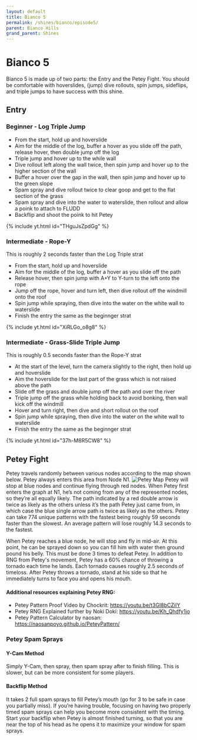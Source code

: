 ```yaml
---
layout: default 
title: Bianco 5
permalink: /shines/bianco/episode5/
parent: Bianco Hills
grand_parent: Shines
---
```

# Bianco 5
Bianco 5 is made up of two parts: the Entry and the Petey Fight. You should be comfortable with hoverslides, (jump) dive rollouts, spin jumps, sideflips, and triple jumps to have success with this shine.
## Entry

### Beginner - Log Triple Jump
- From the start, hold up and hoverslide
- Aim for the middle of the log, buffer a hover as you slide off the path, release hover, then double jump off the log
- Triple jump and hover up to the while wall
- Dive rollout left along the wall twice, then spin jump and hover up to the higher section of the wall
- Buffer a hover over the gap in the wall, then spin jump and hover up to the green slope
- Spam spray and dive rollout twice to clear goop and get to the flat section of the grass
- Spam spray and dive into the water to waterslide, then rollout and allow a poink to attach to FLUDD
- Backflip and shoot the poink to hit Petey

{% include yt.html id="THguJsZpdGg" %}
### Intermediate - Rope-Y
This is roughly 2 seconds faster than the Log Triple strat
- From the start, hold up and hoverslide
- Aim for the middle of the log, buffer a hover as you slide off the path
- Release hover, then spin jump with A+Y to Y-turn to the left onto the rope
- Jump off the rope, hover and turn left, then dive rollout off the windmill onto the roof
- Spin jump while spraying, then dive into the water on the white wall to waterslide
- Finish the entry the same as the beginnger strat

{% include yt.html id="XiRLGo_o8g8" %}
### Intermediate - Grass-Slide Triple Jump
This is roughly 0.5 seconds faster than the Rope-Y strat
- At the start of the level, turn the camera slightly to the right, then hold up and hoverslide
- Aim the hoverslide for the last part of the grass which is not raised above the path
- Slide off the grass and double jump off the path and over the river
- Triple jump off the grass while holding back to avoid bonking, then wall kick off the windmill
- Hover and turn right, then dive and short rollout on the roof
- Spin jump while spraying, then dive into the water on the white wall to waterslide
- Finish the entry the same as the beginnger strat

{% include yt.html id="37h-M8R5CW8" %}
## Petey Fight
Petey travels randomly between various nodes according to the map shown below. Petey always enters this area from Node N1.
![Petey Map](https://i.imgur.com/w0pf6Vx.jpeg)
Petey will stop at blue nodes and continue flying through red nodes. When Petey first enters the graph at N1, he’s not coming from any of the represented nodes, so they’re all equally likely. The path indicated by a red double arrow is twice as likely as the others unless it’s the path Petey just came from, in which case the blue single arrow path is twice as likely as the others. Petey can take 774 unique patterns with the fastest being roughly 59 seconds faster than the slowest. An average pattern will lose roughly 14.3 seconds to the fastest.

When Petey reaches a blue node, he will stop and fly in mid-air. At this point, he can be sprayed down so you can fill him with water then ground pound his belly. This must be done 3 times to defeat Petey. In addition to RNG from Petey's movement, Petey has a 60% chance of throwing a tornado each time he lands. Each tornado causes roughly 2.5 seconds of timeloss. After Petey throws a tornado, stand at his side so that he immediately turns to face you and opens his mouth. 

#### Additional resources explaining Petey RNG:
- Petey Pattern Proof Video by Chockrit: https://youtu.be/t3GI8bCZiIY
- Petey RNG Explained further by Noki Doki: https://youtu.be/Kh_Qhdfy1io
- Petey Pattern Calculator by naosan: https://naosanpoyo.github.io/PeteyPattern/

### Petey Spam Sprays
#### Y-Cam Method
Simply Y-Cam, then spray, then spam spray after to finish filling. This is slower, but can be more consistent for some players.

#### Backflip Method
It takes 2 full spam sprays to fill Petey’s mouth (go for 3 to be safe in case you partially miss). If you’re having trouble, focusing on having two properly timed spam sprays can help you become more consistent with the timing. Start your backflip when Petey is almost finished turning, so that you are near the top of his head as he opens it to maximize your window for spam sprays.
